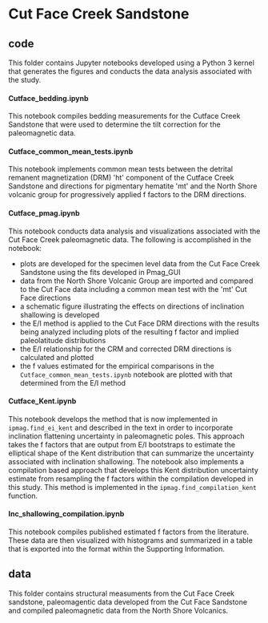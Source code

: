 # Cut Face Creek Sandstone

## code

This folder contains Jupyter notebooks developed using a Python 3 kernel that generates the figures and conducts the data analysis associated with the study. 

#### Cutface_bedding.ipynb

This notebook compiles bedding measurements for the Cutface Creek Sandstone that were used to determine the tilt correction for the paleomagnetic data.

#### Cutface_common_mean_tests.ipynb

This notebook implements common mean tests between the detrital remanent magnetization (DRM) 'ht' component of the Cutface Creek Sandstone and directions for pigmentary hematite 'mt' and the North Shore volcanic group for progressively applied f factors to the DRM directions.

#### Cutface_pmag.ipynb

This notebook conducts data analysis and visualizations associated with the Cut Face Creek paleomagnetic data. The following is accomplished in the notebook:
- plots are developed for the specimen level data from the Cut Face Creek Sandstone using the fits developed in Pmag_GUI
- data from the North Shore Volcanic Group are imported and compared to the Cut Face data including a common mean test with the 'mt' Cut Face directions
- a schematic figure illustrating the effects on directions of inclination shallowing is developed
- the E/I method is applied to the Cut Face DRM directions with the results being analyzed including plots of the resulting f factor and implied paleolatitude distributions
- the E/I relationship for the CRM and corrected DRM directions is calculated and plotted
- the f values estimated for the empirical comparisons in the ```Cutface_common_mean_tests.ipynb``` notebook are plotted with that determined from the E/I method

#### Cutface_Kent.ipynb

This notebook develops the method that is now implemented in ```ipmag.find_ei_kent``` and described in the text in order to incorporate inclination flattening uncertainty in paleomagnetic poles. This approach takes the f factors that are output from E/I bootstraps to estimate the elliptical shape of the Kent distribution that can summarize the uncertainty associated with inclination shallowing. The notebook also implements a compilation based approach that develops this Kent distribution uncertainty estimate from resampling the f factors within the compilation developed in this study. This method is implemented in the ```ipmag.find_compilation_kent``` function.

#### Inc_shallowing_compilation.ipynb

This notebook compiles published estimated f factors from the literature. These data are then visualized with histograms and summarized in a table that is exported into the format within the Supporting Information.

## data

This folder contains structural measuments from the Cut Face Creek sandstone, paleomagentic data developed from the Cut Face Sandstone and compiled paleomagnetic data from the North Shore Volcanics. 



